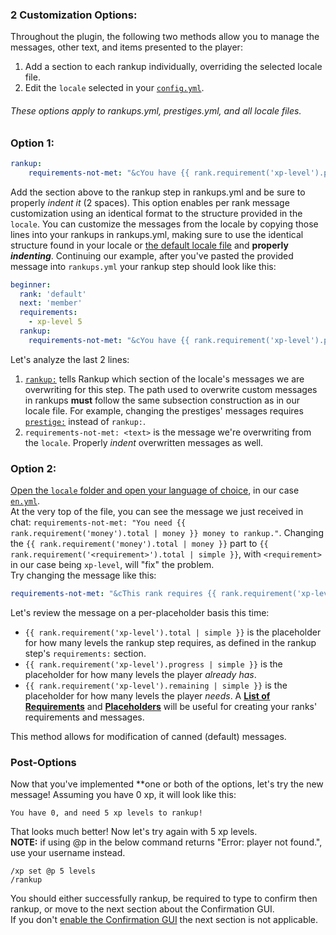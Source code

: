 <html>
  <head>
    <meta name="description" content="Introduction to customizing rankup's messages!">
    <meta name="keywords" content="Rankup, Minecraft, Plugin, Spigot, Prestige">
  </head>
</html>

### 2 Customization Options:
Throughout the plugin, the following two methods allow you to manage the messages, other text, and items presented to the player:
1. Add a section to each rankup individually, overriding the selected locale file.
2. Edit the `locale` selected in your [`config.yml`](../GitHub/Rankup3/config/Locale.html).

###### These options apply to rankups.yml, prestiges.yml, and all locale files.
### Option 1:  
```yaml
rankup:
    requirements-not-met: "&cYou have {{ rank.requirement('xp-level').progress | simple }}, and need {{ rank.requirement('xp-level').total | simple }} xp levels to rankup!"
```
Add the section above to the rankup step in rankups.yml and be sure to properly _indent it_ (2 spaces). This option enables per rank message customization using an identical format to the structure provided in the `locale`. You can customize the messages from the locale by copying those lines into your rankups in rankups.yml, making sure to use the identical structure found in your locale or [the default locale file](../GitHub/Rankup3/locale.html) and **properly _indenting_**. Continuing our example, after you've pasted the provided message into `rankups.yml` your rankup step should look like this:  
```yaml
beginner:
  rank: 'default'
  next: 'member'
  requirements:
    - xp-level 5
  rankup:
    requirements-not-met: "&cYou have {{ rank.requirement('xp-level').progress | simple }}, and need {{ rank.requirement('xp-level').total | simple }} xp levels to rankup!"
```  
Let's analyze the last 2 lines:  
1. [`rankup:`](../Rankups-and-Prestiges/How-to-Rankups.yml.html#3-rankup) tells Rankup which section of the locale's messages we are overwriting for this step. The path used to overwrite custom messages in rankups **must** follow the same subsection construction as in our locale file. For example, changing the prestiges' messages requires [`prestige:`](../Rankups-and-Prestiges/How-to-Prestiges.yml.md#message-me) instead of `rankup:`.  
2. `requirements-not-met: <text>` is the message we're overwriting from the `locale`. Properly _indent_ overwritten messages as well.
### Option 2:  
[Open the `locale` folder and open your language of choice](../GitHub/Rankup3/locale.html), in our case [`en.yml`](../GitHub/Rankup3/locale/en.html).  
At the very top of the file, you can see the message we just received in chat: `requirements-not-met: "You need {{ rank.requirement('money').total | money }} money to rankup."`. Changing the `{{ rank.requirement('money').total | money }}` part to `{{ rank.requirement('<requirement>').total | simple }}`, with `<requirement>` in our case being `xp-level`, will "fix" the problem.  
Try changing the message like this:
```yaml
requirements-not-met: "&cThis rank requires {{ rank.requirement('xp-level').total | simple }} xp levels. You have {{ rank.requirement('xp-level').progress | simple }}, and need {{ rank.requirement('xp-level').remaining | simple }} xp levels!"
```
Let's review the message on a per-placeholder basis this time:
* `{{ rank.requirement('xp-level').total | simple }}` is the placeholder for how many levels the rankup step requires, as defined in the rankup step's `requirements:` section.
* `{{ rank.requirement('xp-level').progress | simple }}` is the placeholder for how many levels the player _already has_.
* `{{ rank.requirement('xp-level').remaining | simple }}` is the placeholder for how many levels the player _needs_.
A **[List of Requirements](../List-of-Requirements.md)** and **[Placeholders](../Placeholders.md)** will be useful for creating your ranks' requirements and messages.  

This method allows for modification of canned (default) messages.  
### Post-Options
Now that you've implemented **one or both of the options, let's try the new message! Assuming you have 0 xp, it will look like this:
```
You have 0, and need 5 xp levels to rankup!
```
That looks much better! Now let's try again with 5 xp levels.  
**NOTE:** if using @p in the below command returns "Error: player not found.", use your username instead.
```
/xp set @p 5 levels
/rankup
```
You should either successfully rankup, be required to type to confirm then rankup, or move to the next section about the Confirmation GUI.  
If you don't [enable the Confirmation GUI](../GitHub/Rankup3/config/ConfirmationGUI.html) the next section is not applicable.
